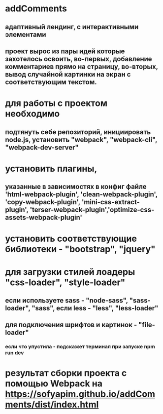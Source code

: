 # addComments
## адаптивный лендинг, с интерактивными элементами
## проект вырос из пары идей которые захотелось освоить, во-первых, добавление комментариев прямо на страницу, во-вторых, вывод случайной картинки на экран с соответствующим текстом.
# для работы с проектом необходимо
## подтянуть себе репозиторий, инициировать node.js, установить  "webpack", "webpack-cli", "webpack-dev-server"
# установить плагины,
## указанные в зависимостях в конфиг файле 'html-webpack-plugin', 'clean-webpack-plugin', 'copy-webpack-plugin', 'mini-css-extract-plugin', 'terser-webpack-plugin','optimize-css-assets-webpack-plugin'
# установить соответствующие библиотеки - "bootstrap", "jquery"

# для загрузки стилей  лоадеры  "css-loader",  "style-loader"
## если используете sass -  "node-sass", "sass-loader", "sass", если less - "less",  "less-loader"
## для подключения шрифтов и картинок -  "file-loader"
 ### если что упустила - подскажет терминал при запуске npm run dev
   
   
# результат сборки проекта с помощью Webpack на https://sofyapim.github.io/addComments/dist/index.html


